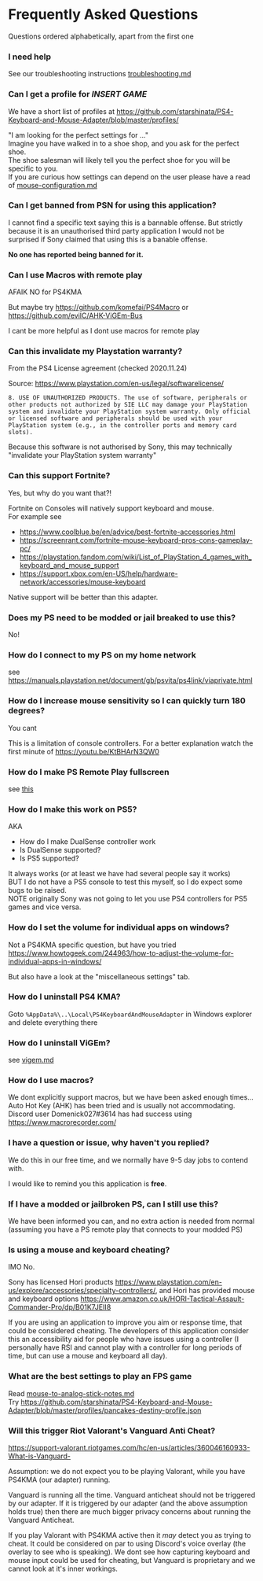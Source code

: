 # Frequently Asked Questions

Questions ordered alphabetically, apart from the first one


### I need help
See our troubleshooting instructions [troubleshooting.md](troubleshooting.md)


### Can I get a profile for *INSERT GAME*

We have a short list of profiles at 
https://github.com/starshinata/PS4-Keyboard-and-Mouse-Adapter/blob/master/profiles/

"I am looking for the perfect settings for ..." <br>
Imagine you have walked in to a  shoe shop, and you ask for the perfect shoe. <br>
The shoe salesman will likely tell you the perfect shoe for you will be specific to you. <br>
If you are curious how settings can depend on the user please have a read of [mouse-configuration.md](mouse-configuration.md)


### Can I get banned from PSN for using this application? 
I cannot find a specific text saying this is a bannable offense. But strictly because it is an unauthorised third party application I would not be surprised if Sony claimed that using this is a banable offense.

**No one has reported being banned for it.**


### Can I use Macros with remote play
AFAIK NO for PS4KMA

But maybe try https://github.com/komefai/PS4Macro or https://github.com/evilC/AHK-ViGEm-Bus

I cant be more helpful as I dont use macros for remote play


### Can this invalidate my Playstation warranty?

From the PS4 License agreement (checked 2020.11.24)

Source: https://www.playstation.com/en-us/legal/softwarelicense/

`
8. USE OF UNAUTHORIZED PRODUCTS. The use of software, peripherals or other products not authorized by SIE LLC may damage your PlayStation system and invalidate your PlayStation system warranty. Only official or licensed software and peripherals should be used with your PlayStation system (e.g., in the controller ports and memory card slots).
`

Because this software is not authorised by Sony, this may technically "invalidate your PlayStation system warranty"


### Can this support Fortnite?

Yes, but why do you want that?!<br>

Fortnite on Consoles will natively support keyboard and mouse. <br>
For example see
* https://www.coolblue.be/en/advice/best-fortnite-accessories.html
* https://screenrant.com/fortnite-mouse-keyboard-pros-cons-gameplay-pc/
* https://playstation.fandom.com/wiki/List_of_PlayStation_4_games_with_keyboard_and_mouse_support
* https://support.xbox.com/en-US/help/hardware-network/accessories/mouse-keyboard

Native support will be better than this adapter.


### Does my PS need to be modded or jail breaked to use this?
No!


### How do I connect to my PS on my home network
see https://manuals.playstation.net/document/gb/psvita/ps4link/viaprivate.html


### How do I increase mouse sensitivity so I can quickly turn 180 degrees?
You cant

This is a limitation of console controllers. For a better explanation watch the first minute of https://youtu.be/KtBHArN3QW0 


### How do I make PS Remote Play fullscreen
see [this](how-to-make-remote-play-fullscreen.md) <br>


### How do I make this work on PS5?
AKA 
* How do I make DualSense controller work
* Is DualSense supported?
* Is PS5 supported?

It always works (or at least we have had several people say it works) <br>
BUT I do not have a PS5 console to test this myself, so I do expect some bugs to be raised. <br>
NOTE originally Sony was not going to let you use PS4 controllers for PS5 games and vice versa.


### How do I set the volume for individual apps on windows?
Not a PS4KMA specific question, but have you tried 
https://www.howtogeek.com/244963/how-to-adjust-the-volume-for-individual-apps-in-windows/

But also have a look at the "miscellaneous settings" tab.


### How do I uninstall PS4 KMA?
Goto `%AppData%\..\Local\PS4KeyboardAndMouseAdapter` in Windows explorer and delete everything there


### How do I uninstall ViGEm?
see <a href="vigem.md">vigem.md</a>


### How do I use macros?
We dont explicitly support macros, but we have been asked enough times... <br>
Auto Hot Key (AHK) has been tried and is usually not accommodating. <br>
Discord user Domenick027#3614 has had success using https://www.macrorecorder.com/


### I have a question or issue, why haven't you replied?
We do this in our free time, and we normally have 9-5 day jobs to contend with.

I would like to remind you this application is **free**.


### If I have a modded or jailbroken PS, can I still use this?
We have been informed you can, and no extra action is needed from normal (assuming you have a PS remote play that connects to your modded PS)


### Is using a mouse and keyboard cheating?
IMO No.

Sony has licensed Hori products https://www.playstation.com/en-us/explore/accessories/specialty-controllers/, and Hori has provided mouse and keyboard options https://www.amazon.co.uk/HORI-Tactical-Assault-Commander-Pro/dp/B01K7JEII8

If you are using an application to improve you aim or response time, that could be considered cheating. The developers of this application consider this an accessibility aid for people who have issues using a controller (I personally have RSI and cannot play with a controller for long periods of time, but can use a mouse and keyboard all day).


### What are the best settings to play an FPS game
Read [mouse-to-analog-stick-notes.md](mouse-to-analog-stick-notes.md) <br>
Try https://github.com/starshinata/PS4-Keyboard-and-Mouse-Adapter/blob/master/profiles/pancakes-destiny-profile.json


### Will this trigger Riot Valorant's Vanguard Anti Cheat?
https://support-valorant.riotgames.com/hc/en-us/articles/360046160933-What-is-Vanguard-

Assumption: we do not expect you to be playing Valorant, while you have PS4KMA (our adapter) running.

Vanguard is running all the time. Vanguard anticheat should not be triggered by our adapter. If it is triggered by our adapter (and the above assumption holds true) then there are much bigger privacy concerns about running the Vanguard Anticheat.

If you play Valorant with PS4KMA active then it *may* detect you as trying to cheat. It could be considered on par to using Discord's voice overlay (the overlay to see who is speaking). We dont see how capturing keyboard and mouse input could be used for cheating, but Vanguard is proprietary and we cannot look at it's inner workings.


